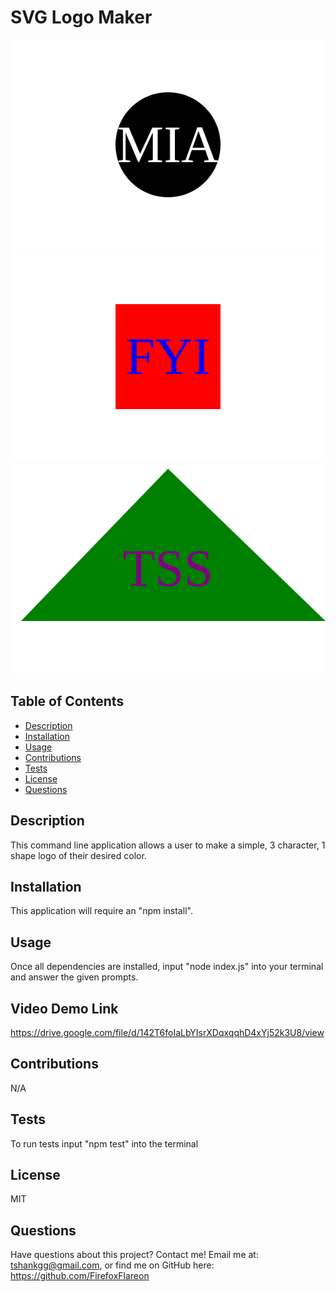 # SVG Logo Maker

![Examples](./examples/Circle.svg)
![Examples](./examples/Square.svg)
![Examples](./examples/Triangle.svg)
  
  ## Table of Contents

  - [Description](#description)
  - [Installation](#installation)
  - [Usage](#usage)
  - [Contributions](#contributions)
  - [Tests](#tests)
  - [License](#license)
  - [Questions](#questions)
  
  ## Description

  This command line application allows a user to make a simple, 3 character, 1 shape logo of their desired color.


  ## Installation
  
  This application will require an "npm install".


  ## Usage

  Once all dependencies are installed, input "node index.js" into your terminal and answer the given prompts.

  ## Video Demo Link
  https://drive.google.com/file/d/142T6foIaLbYIsrXDqxqqhD4xYj52k3U8/view


  ## Contributions
  
  N/A


  ## Tests
  
  To run tests input "npm test" into the terminal
  

  ## License
  
  MIT
  

  ## Questions
  
  Have questions about this project? Contact me!
  Email me at: tshankgg@gmail.com,
  or find me on GitHub here: https://github.com/FirefoxFlareon